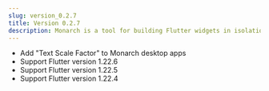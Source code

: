 ```yaml
---
slug: version_0.2.7
title: Version 0.2.7
description: Monarch is a tool for building Flutter widgets in isolation. It makes building beautiful apps a simpler and faster experience.
---
```


- Add "Text Scale Factor" to Monarch desktop apps
- Support Flutter version 1.22.6
- Support Flutter version 1.22.5
- Support Flutter version 1.22.4
